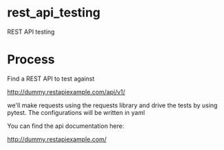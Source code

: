 # rest_api_testing
REST API testing

# Process
Find a REST API to test against

http://dummy.restapiexample.com/api/v1/

we'll make requests using the requests library
and drive the tests by using pytest. 
The configurations will be written in yaml

You can find the api documentation here:

http://dummy.restapiexample.com/


